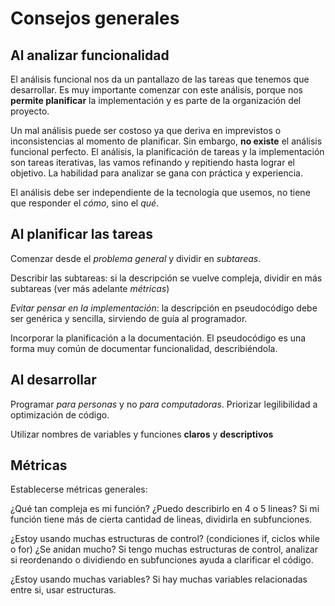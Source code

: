 # Consejos generales

## Al analizar funcionalidad

El análisis funcional nos da un pantallazo de las tareas que tenemos que desarrollar. Es muy importante comenzar con este análisis, porque nos **permite planificar** la implementación y es parte de la organización del proyecto.

Un mal análisis puede ser costoso ya que deriva en imprevistos o inconsistencias al momento de planificar. Sin embargo, **no existe** el análisis funcional perfecto.
El análisis, la planificación de tareas y la implementación son tareas iterativas, las vamos refinando y repitiendo hasta lograr el objetivo.
La habilidad para analizar se gana con práctica y experiencia.

El análisis debe ser independiente de la tecnología que usemos, no tiene que responder el *cómo*, sino el *qué*.

## Al planificar las tareas

Comenzar desde el *problema general* y dividir en *subtareas*.

Describir las subtareas: si la descripción se vuelve compleja, dividir en más subtareas (ver más adelante *métricas*)

*Evitar pensar en la implementación*: la descripción en pseudocódigo debe ser genérica y sencilla, sirviendo de guía al programador. 

Incorporar la planificación a la documentación. El pseudocódigo es una forma muy común de documentar funcionalidad, describiéndola.

## Al desarrollar

Programar *para personas* y no *para computadoras*. Priorizar legilibilidad a optimización de código.

Utilizar nombres de variables y funciones **claros** y **descriptivos**

## Métricas

Establecerse métricas generales:

¿Qué tan compleja es mi función? ¿Puedo describirlo en 4 o 5 lineas?
Si mi función tiene más de cierta cantidad de lineas, dividirla en subfunciones.

¿Estoy usando muchas estructuras de control? (condiciones if, ciclos while o for) ¿Se anidan mucho? Si tengo muchas estructuras de control, analizar si reordenando o dividiendo en subfunciones ayuda a clarificar el código.

¿Estoy usando muchas variables? Si hay muchas variables relacionadas entre si, usar estructuras.

